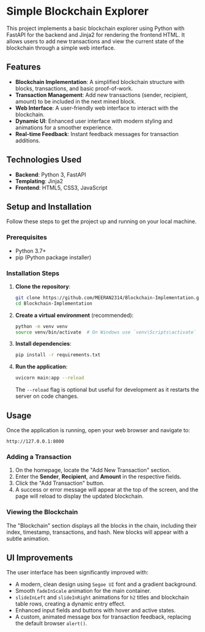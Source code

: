 # Simple Blockchain Explorer

This project implements a basic blockchain explorer using Python with FastAPI for the backend and Jinja2 for rendering the frontend HTML. It allows users to add new transactions and view the current state of the blockchain through a simple web interface.

## Features

*   **Blockchain Implementation**: A simplified blockchain structure with blocks, transactions, and basic proof-of-work.
*   **Transaction Management**: Add new transactions (sender, recipient, amount) to be included in the next mined block.
*   **Web Interface**: A user-friendly web interface to interact with the blockchain.
*   **Dynamic UI**: Enhanced user interface with modern styling and animations for a smoother experience.
*   **Real-time Feedback**: Instant feedback messages for transaction additions.

## Technologies Used

*   **Backend**: Python 3, FastAPI
*   **Templating**: Jinja2
*   **Frontend**: HTML5, CSS3, JavaScript

## Setup and Installation

Follow these steps to get the project up and running on your local machine.

### Prerequisites

*   Python 3.7+
*   pip (Python package installer)

### Installation Steps

1.  **Clone the repository**:
    ```bash
    git clone https://github.com/MEERAN2314/Blockchain-Implementation.git
    cd Blockchain-Implementation
    ```

2.  **Create a virtual environment** (recommended):
    ```bash
    python -m venv venv
    source venv/bin/activate  # On Windows use `venv\Scripts\activate`
    ```

3.  **Install dependencies**:
    ```bash
    pip install -r requirements.txt
    ```

4.  **Run the application**:
    ```bash
    uvicorn main:app --reload
    ```
    The `--reload` flag is optional but useful for development as it restarts the server on code changes.

## Usage

Once the application is running, open your web browser and navigate to:

```
http://127.0.0.1:8000
```

### Adding a Transaction

1.  On the homepage, locate the "Add New Transaction" section.
2.  Enter the **Sender**, **Recipient**, and **Amount** in the respective fields.
3.  Click the "Add Transaction" button.
4.  A success or error message will appear at the top of the screen, and the page will reload to display the updated blockchain.

### Viewing the Blockchain

The "Blockchain" section displays all the blocks in the chain, including their index, timestamp, transactions, and hash. New blocks will appear with a subtle animation.

## UI Improvements

The user interface has been significantly improved with:
*   A modern, clean design using `Segoe UI` font and a gradient background.
*   Smooth `fadeInScale` animation for the main container.
*   `slideInLeft` and `slideInRight` animations for `h2` titles and blockchain table rows, creating a dynamic entry effect.
*   Enhanced input fields and buttons with hover and active states.
*   A custom, animated message box for transaction feedback, replacing the default browser `alert()`.
